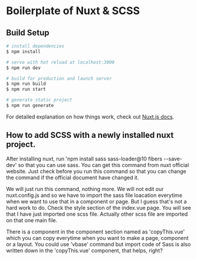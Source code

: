 # Boilerplate of Nuxt & SCSS

## Build Setup

```bash
# install dependencies
$ npm install

# serve with hot reload at localhost:3000
$ npm run dev

# build for production and launch server
$ npm run build
$ npm run start

# generate static project
$ npm run generate
```

For detailed explanation on how things work, check out [Nuxt.js docs](https://nuxtjs.org).


## How to add SCSS with a newly installed nuxt project.

After installing nuxt, run 'npm install sass sass-loader@10 fibers --save-dev' so that you can use sass. You can get this command from nuxt official website. Just check before you run this command so that you can change the command if the official document have changed it.

We will just run this command, nothing more. We will not edit our nuxt.config.js and so we have to import the sass file loacation everytime when we want to use that in a component or page. But I guess that's not a hard work to do. Check the style section of the index.vue page. You will see that I have just imported one scss file. Actually other scss file are imported on that one main file. 


  There is a component in the component section named as 'copyThis.vue' which you can copy everytime when you want to make a page, component or a layout.  You could use 'vbase' command but import code of Sass is also written down in the 'copyThis.vue' component, that helps, right?